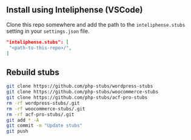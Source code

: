 
## Install using Inteliphense (VSCode)

Clone this repo somewhere and add the path to the `inteliphense.stubs` setting in your `settings.json` file.

```json
"inteliphense.stubs": [
 "<path-to-this-repo>/",
]
```

## Rebuild stubs
```bash
git clone https://github.com/php-stubs/wordpress-stubs
git clone https://github.com/php-stubs/woocommerce-stubs
git clone https://github.com/php-stubs/acf-pro-stubs
rm -rf wordpress-stubs/.git
rm -rf woocommerce-stubs/.git
rm -rf acf-pro-stubs/.git
git add * -A
git commit -m "Update stubs"
git push
```
